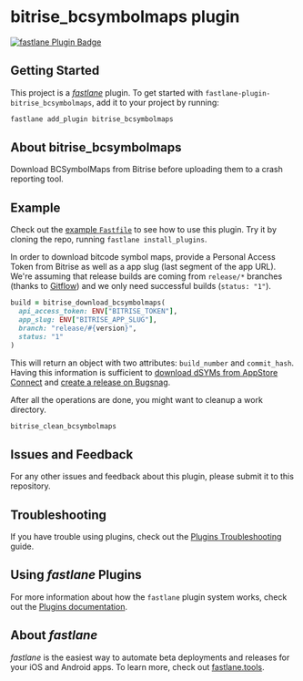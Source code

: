 # bitrise_bcsymbolmaps plugin

[![fastlane Plugin Badge](https://rawcdn.githack.com/fastlane/fastlane/master/fastlane/assets/plugin-badge.svg)](https://rubygems.org/gems/fastlane-plugin-bitrise_bcsymbolmaps)

## Getting Started

This project is a [_fastlane_](https://github.com/fastlane/fastlane) plugin. To get started with `fastlane-plugin-bitrise_bcsymbolmaps`, add it to your project by running:

```bash
fastlane add_plugin bitrise_bcsymbolmaps
```

## About bitrise_bcsymbolmaps

Download BCSymbolMaps from Bitrise before uploading them to a crash reporting tool.

## Example

Check out the [example `Fastfile`](fastlane/Fastfile) to see how to use this plugin. Try it by cloning the repo, running `fastlane install_plugins`.

In order to download bitcode symbol maps, provide a Personal Access Token from Bitrise as well as a app slug (last segment of the app URL).
We're assuming that release builds are coming from `release/*` branches (thanks to [Gitflow](https://nvie.com/posts/a-successful-git-branching-model/)) and we only need successful builds (`status: "1"`).

```ruby
build = bitrise_download_bcsymbolmaps(
  api_access_token: ENV["BITRISE_TOKEN"],
  app_slug: ENV["BITRISE_APP_SLUG"],
  branch: "release/#{version}",
  status: "1"
)
```

This will return an object with two attributes: `build_number` and `commit_hash`. Having this information is sufficient to [download dSYMs from AppStore Connect](fastlane/Fastfile#L23-L27) and [create a release on Bugsnag](fastlane/Fastfile#L29-L34).

After all the operations are done, you might want to cleanup a work directory.

```ruby
bitrise_clean_bcsymbolmaps
```

## Issues and Feedback

For any other issues and feedback about this plugin, please submit it to this repository.

## Troubleshooting

If you have trouble using plugins, check out the [Plugins Troubleshooting](https://docs.fastlane.tools/plugins/plugins-troubleshooting/) guide.

## Using _fastlane_ Plugins

For more information about how the `fastlane` plugin system works, check out the [Plugins documentation](https://docs.fastlane.tools/plugins/create-plugin/).

## About _fastlane_

_fastlane_ is the easiest way to automate beta deployments and releases for your iOS and Android apps. To learn more, check out [fastlane.tools](https://fastlane.tools).
